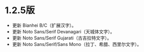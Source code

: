 # 1.2.5版

* 更新 Bianhei B/C（扩展汉字）。
* 更新 Noto Sans/Serif Devanagari（天城体文字）。
* 更新 Noto Sans/Serif Gujarati（古吉拉特文字）。
* 更新 Noto Sans/Serif/Sans Mono（拉丁、希腊、西里尔文字）。
